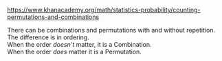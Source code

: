 https://www.khanacademy.org/math/statistics-probability/counting-permutations-and-combinations

There can be combinations and permutations with and without repetition. The difference is in ordering.  
When the order _doesn't_ matter, it is a Combination.  
When the order _does_ matter it is a Permutation.  